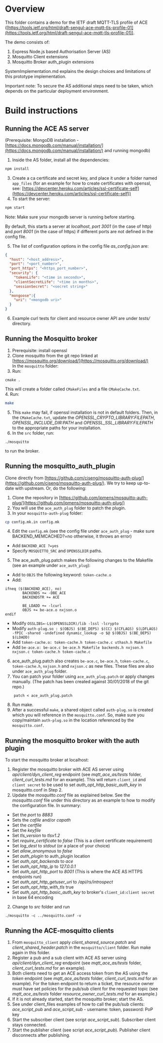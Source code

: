 # Overview

This folder contains a demo for the IETF draft
 MQTT-TLS profile of ACE ([https://tools.ietf.org/html/draft-sengul-ace-mqtt-tls-profile-01](https://tools.ietf.org/html/draft-sengul-ace-mqtt-tls-profile-01)).


 The demo consists of:
 1. Express Node.js based Authorisation Server (AS)
 2. Mosquitto Client extensions
 3. Mosquitto Broker auth_plugin extensions

SystemImplementation.md explains the design choices and limitations of this prototype implementation. 

Important note: To secure the AS additional steps need to be taken, which depends on the particular deployment environment. 

# Build instructions

## Running the ACE AS server

(Prerequisite: MongoDB installation - [https://docs.mongodb.com/manual/installation/](https://docs.mongodb.com/manual/installation/)
and running mongodb)

1. Inside the AS folder,  install all the dependencies:
```bash
npm install
```
3. Create a ca certificate and secret key, and place it under a folder named `app_files` (for an example for how to create
 certificates with openssl, see: [https://devcenter.heroku.com/articles/ssl-certificate-self](https://devcenter.heroku.com/articles/ssl-certificate-self))  
4. To start the server:
```bash
npm start
```
Note: Make sure your mongodb server is running before starting.

By default, this starts a server at _localhost_, _port 3001_ (in the case of http) and _port 8001_ (in the case of https) if different ports are not defined in the config file.

5. The list of configuration options in the config file _as_config.json_ are:

```json
{
  "host": "<host_address>",
  "port": "<port_number>",
  "port_https": "<https_port_number>",
  "security": {
    "tokenLife": "<time in seconds>",
    "clientSecretLife": "<time in months>",
    "sessionSecret": "<secret string>"
  },
  "mongoose":{
    "uri": "<mongodb uri>"
  }
}
```
6. Example curl tests for client and resource owner API are under _tests/_ directory. 

## Running the Mosquitto broker 

1. Prerequisite: install openssl
2. Clone mosquitto from the git repo linked at [https://mosquitto.org/download/](https://mosquitto.org/download/)  
In the `mosquitto` folder:
3. Run:
```
cmake .
```
This will create a folder called `CMakeFiles` and a file `CMakeCache.txt`.  
4. Run: 
```bash
make
```
5. This `make` may fail, if openssl installation is not in default folders. Then, in the  `CMakeCache.txt`, update the *OPENSSL_CRYPTO_LIBRARY:FILEPATH*, *OPENSSL_INCLUDE_DIR:PATH* and *OPENSSL_SSL_LIBRARY:FILEPATH* to the appropriate paths for your installation. 
6. In the `src` folder, run:
```
./mosquitto
```
to run the broker. 


## Running the mosquitto_auth_plugin

Clone directly from [https://github.com/ciseng/mosquitto-auth-plug/](https://github.com/ciseng/mosquitto-auth-plug/). We try to keep up-to-date with upstream. 
Or, do the following:

1. Clone the repository in [https://github.com/jpmens/mosquitto-auth-plug/](https://github.com/jpmens/mosquitto-auth-plug/)
2. You will use the  `ace_auth_plug` folder to patch the plugin.
3. In your `mosquitto-auth-plug` folder:  
```bash 
cp config.mk.in config.mk
```
4. Edit the `config.mk` (see the config file under `ace_auth_plug` - make sure BACKEND_MEMCACHED?=no otherwise, it throws an error) 
* Add `BACKEND_ACE ?=yes` 
* Specify `MOSQUITTO_SRC` and `OPENSSLDIR` paths. 
5. The ace_auth_plug.patch makes the following changes to the Makefile (see an example under `ace_auth_plug`):
* Add to `OBJS` the following keyword: `token-cache.o`
* Add:
```
ifneq ($(BACKEND_ACE), no)
        BACKENDS += -DBE_ACE
        BACKENDSTR += ACE

        BE_LDADD += -lcurl
        OBJS += be-ace.o nxjson.o
endif
```
* Modify  `OSSLIBS=-L$(OPENSSLDIR)/lib -lssl -lcrypto`
* Modify `auth-plug.so : $(OBJS) $(BE_DEPS) $(CC) $(CFLAGS) $(LDFLAGS) -fPIC -shared -undefined dynamic_lookup -o $@ $(OBJS) $(BE_DEPS) $(LDADD)`
* Add `token-cache.o: token-cache.h token-cache.c uthash.h Makefile`
* Add `be-ace.o: be-ace.c be-ace.h Makefile backends.h nxjson.h nxjson.c token-cache.h token-cache.c`
6. ace_auth_plug.patch also creates  `be-ace.c`, `be-ace.h`, `token-cache.c`, `token-cache.h`, `nxjson.h` and `nxjson.c` as new files. These files are also under `ace_auth_plug` folder.  
7. You can patch your folder using `ace_auth_plug.patch` or apply changes manually.  (The patch has been created against 30/01/2018 of the git repo.) 
```
    patch < ace_auth_plug.patch
```
8. Run make. 
9. After a successful `make`,  a shared object called `auth-plug.so` is created which you will reference in the `mosquitto.conf`.
So, make sure you copy/maintain `auth-plug.so` in the location referenced by the `mosquitto.conf`.
       

## Running the mosquitto broker with the auth plugin

To start the mosquitto broker at localhost:
1. Register the mosquitto broker with ACE AS server using *api/client/dyn_client_reg* endpoint (see *mqtt_ace_as/tests* folder, *client_curl_tests.md* for an example). 
This will return `client_id` and `client secret` to be used to set *auth_opt_http_basic_auth_key* in mosquitto.conf in Step 2.  
2. Update the _mosquitto.conf_ file as explained below. 
See the _mosquitto.conf_ file under this directory as an example to how to modify the configuration file. In summary:
* Set the _port_ to _8883_
* Sets the _cafile_ and/or _capath_
* Set the _certfile_
* Set the _keyfile_
* Set *tls_version* to _tlsv1.2_
* Set _require_certificate_ to _false_ (This is a client certificate requirement)
* Set *log_dest* to *stdout* (or a place of your choice)
* Set *allow_anonymous* to *false*
* Set *auth_plugin* to auth_plugin location
* Set *auth_opt_backends* to *ace*
* Set *auth_opt_http_ip* to  *127.0.0.1*
* Set *auth_opt_http_port* to  *8001* (This is where the ACE AS HTTPS endpoints run)
* Set *auth_opt_http_getuser_uri* to   */api/rs/introspect*
* Set *auth_opt_http_with_tls* true
* Set *auth_opt_http_basic_auth_key* to broker's `client_id:client secret` in base 64 encoding
2. Change to _src_ folder and run
```
./mosquitto -c ../mosquitto.conf -v
```

## Running the ACE-mosquitto clients
1. From `mosquitto_client` apply *client_shared_source.patch* and *client_shared_header.patch* in the `mosquitto/client` folder. Run make again in this folder. 
2. Register a pub and a sub client with ACE AS server using *api/client/dyn_client_reg* endpoint (see *mqtt_ace_as/tests* folder, *client_curl_tests.md* for an example). 
3. Both clients need to get an ACE access token from the AS using the *token* endpoint (see *mqtt_ace_as/tests* folder, *client_curl_tests.md* for an example). For the token endpoint to return a ticket, the resource owner must have set policies for the pub/sub client for the requested topic (see *mqtt_ace_as/tests* folder *resource_owner_curl_tests.md* for an example.)
4. If it is not already started, start the mosquitto broker; start the AS. 
5. See under client_files examples of how to call the pub/sub clients: *ace_script_pub* and *ace_script_sub* - username: token, password: PoP key
6. Start the subscriber client (see script *ace_script_sub*). Subscriber client stays connected. 
7. Start the publisher client  (see script *ace_script_pub*). Publisher client disconnects after publishing.




